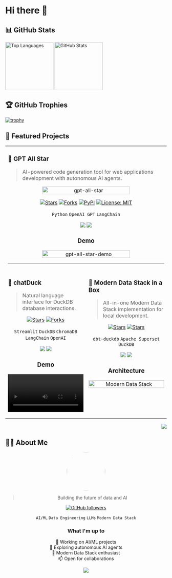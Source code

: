 # Hi there 👋

## 📊 GitHub Stats

<p align="left"> 
  <img alt="Top Languages" height="150px" src="https://github-readme-stats.vercel.app/api/top-langs/?username=kyaukyuai&layout=compact&show_icons=true&theme=onedark" />
  <img alt="GitHub Stats" height="150px" src="https://github-readme-stats.vercel.app/api?username=kyaukyuai&theme=onedark&show_icons=ture" />
</p>

## 🏆 GitHub Trophies

[![trophy](https://github-profile-trophy.vercel.app/?username=kyaukyuai&theme=onedark&column=7)](https://github.com/ryo-ma/github-profile-trophy)

## 🌟 Featured Projects

<table border="0" cellspacing="0" cellpadding="0">
<tr>
<td colspan="2">

### 🚀 GPT All Star
> AI-powered code generation tool for web applications development with autonomous AI agents.

<div align="center">
  <a href="https://github.com/kyaukyuai/gpt-all-star">
    <img width="75%" src="https://github.com/kyaukyuai/gpt-all-star/assets/1140707/dc46fbf4-16f9-4989-801d-7df65af0c696" alt="gpt-all-star">
  </a>
  
  [![Stars](https://img.shields.io/github/stars/kyaukyuai/gpt-all-star?style=for-the-badge&logo=github)](https://github.com/kyaukyuai/gpt-all-star/stargazers)
  [![Forks](https://img.shields.io/github/forks/kyaukyuai/gpt-all-star?style=for-the-badge&logo=github)](https://github.com/kyaukyuai/gpt-all-star/network/members)
  [![PyPI](https://img.shields.io/pypi/v/gpt-all-star.svg?style=for-the-badge&logo=pypi&logoColor=white)](https://pypi.org/project/gpt-all-star/)
  [![License: MIT](https://img.shields.io/badge/License-MIT-green.svg?style=for-the-badge)](https://opensource.org/licenses/MIT)
  
  `Python` `OpenAI GPT` `LangChain`
  
  [<img src="https://img.shields.io/badge/View_Project-4F46E5?style=for-the-badge&logo=github" />](https://github.com/kyaukyuai/gpt-all-star)
  [<img src="https://img.shields.io/badge/View_Demo-22C55E?style=for-the-badge&logo=github" />](https://github.com/kyaukyuai/gpt-all-star#demo)

  ### Demo
  <img width="75%" alt="gpt-all-star-demo" src="https://github.com/kyaukyuai/gpt-all-star/assets/1140707/1ec23255-7463-4510-90fc-80b15eb64cb9">
</div>

---

</td>
</tr>
<tr>
<td width="50%" valign="top">

### 🐤 chatDuck
> Natural language interface for DuckDB database interactions.

<div align="center">
  
  [![Stars](https://img.shields.io/github/stars/kyaukyuai/chatDuck?style=for-the-badge&logo=github)](https://github.com/kyaukyuai/chatDuck/stargazers)
  [![Forks](https://img.shields.io/github/forks/kyaukyuai/chatDuck?style=for-the-badge&logo=github)](https://github.com/kyaukyuai/chatDuck/network/members)
  
  `Streamlit` `DuckDB` `ChromaDB` `LangChain` `OpenAI`
  
  [<img src="https://img.shields.io/badge/View_Project-4F46E5?style=for-the-badge&logo=github" />](https://github.com/kyaukyuai/chatDuck)
  [<img src="https://img.shields.io/badge/View_Features-22C55E?style=for-the-badge&logo=github" />](https://github.com/kyaukyuai/chatDuck#features)

  ### Demo
  <video width="100%" src="https://github.com/kyaukyuai/chatDuck/assets/1140707/ac2c77fe-c9b9-4b11-a3da-10b53521c060"></video>
</div>

</td>
<td width="50%" valign="top">

### 🔧 Modern Data Stack in a Box
> All-in-one Modern Data Stack implementation for local development.

<div align="center">
  
  [![Stars](https://img.shields.io/github/stars/kyaukyuai/jaffle_shop_duckdb_superset?style=for-the-badge&logo=github)](https://github.com/kyaukyuai/jaffle_shop_duckdb_superset/stargazers)
  [![Stars](https://img.shields.io/github/forks/kyaukyuai/jaffle_shop_duckdb_superset?style=for-the-badge&logo=github)](https://github.com/kyaukyuai/jaffle_shop_duckdb_superset/stargazers)
  
  `dbt-duckdb` `Apache Superset` `DuckDB`
  
  [<img src="https://img.shields.io/badge/View_Project-4F46E5?style=for-the-badge&logo=github" />](https://github.com/kyaukyuai/jaffle_shop_duckdb_superset)
  [<img src="https://img.shields.io/badge/Documentation-22C55E?style=for-the-badge&logo=github" />](https://github.com/kyaukyuai/jaffle_shop_duckdb_superset#getting-started)

  ### Architecture
  <img width="100%" alt="Modern Data Stack" src="https://github.com/kyaukyuai/jaffle_shop_duckdb_superset/blob/main/resources/mds-in-a-box.jpg">
</div>

</td>
</tr>
</table>

<div align="right">
  <a href="https://github.com/kyaukyuai?tab=repositories">
    <img src="https://img.shields.io/badge/View_All_Projects-black?style=for-the-badge&logo=github" />
  </a>
</div>

## 👨‍💻 About Me

<div align="center">
  <img src="https://github.com/kyaukyuai.png" width="120px" style="border-radius: 50%;">

  > Building the future of data and AI

  [![GitHub followers](https://img.shields.io/github/followers/kyaukyuai?style=for-the-badge&logo=github)](https://github.com/kyaukyuai)
  
  `AI/ML` `Data Engineering` `LLMs` `Modern Data Stack`

  ### What I'm up to
  
  🔭 Working on AI/ML projects  
  🌱 Exploring autonomous AI agents  
  💬 Modern Data Stack enthusiast  
  📫 Open for collaborations
  
  [<img src="https://img.shields.io/badge/Follow-black?style=for-the-badge&logo=github" />](https://github.com/kyaukyuai)
</div>

<!--
**kyaukyuai/kyaukyuai** is a ✨ *special* ✨ repository because its `README.md` (this file) appears on your GitHub profile.
-->

